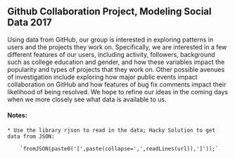## Github Collaboration Project, Modeling Social Data 2017

Using data from GitHub, our group is interested in exploring patterns in users and the projects they work on. Specifically, we are interested in a few different features of our users, including activity, followers, background such as college education and gender, and how these variables impact the popularity and types of projects that they work on. Other possible avenues of investigation include exploring how major public events impact collaboration on GitHub and how features of bug fix comments impact their likelihood of being resolved. We hope to refine our ideas in the coming days when we more closely see what data is available to us.

#### Notes:

	* Use the library rjson to read in the data; Hacky Solution to get data from JSON: 

		`fromJSON(paste0('[',paste(collapse=',',readLines(url)),']'));`